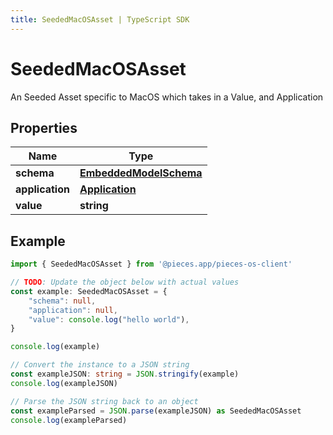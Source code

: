 ```yaml
---
title: SeededMacOSAsset | TypeScript SDK
---
```



# SeededMacOSAsset

An Seeded Asset specific to MacOS which takes in a Value, and Application

## Properties

Name | Type
------------ | -------------
**schema** | [**EmbeddedModelSchema**](EmbeddedModelSchema)
**application** | [**Application**](Application)
**value** | **string**

## Example

```typescript
import { SeededMacOSAsset } from '@pieces.app/pieces-os-client'

// TODO: Update the object below with actual values
const example: SeededMacOSAsset = {
    "schema": null,
    "application": null,
    "value": console.log("hello world"),
}

console.log(example)

// Convert the instance to a JSON string
const exampleJSON: string = JSON.stringify(example)
console.log(exampleJSON)

// Parse the JSON string back to an object
const exampleParsed = JSON.parse(exampleJSON) as SeededMacOSAsset
console.log(exampleParsed)
```


